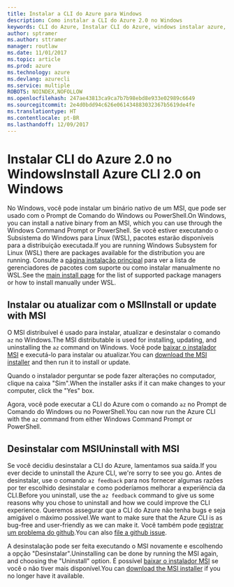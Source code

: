 ```yaml
---
title: Instalar a CLI do Azure para Windows
description: Como instalar a CLI do Azure 2.0 no Windows
keywords: CLI do Azure, Instalar CLI do Azure, windows instalar azure, windows da cli do azure, windows do azure
author: sptramer
ms.author: sttramer
manager: routlaw
ms.date: 11/01/2017
ms.topic: article
ms.prod: azure
ms.technology: azure
ms.devlang: azurecli
ms.service: multiple
ROBOTS: NOINDEX,NOFOLLOW
ms.openlocfilehash: 247ae43813ca9ca7b7b98ebd8e933e02989c6649
ms.sourcegitcommit: 2e4d0bdd94c626e061434883032367b5619de4fe
ms.translationtype: HT
ms.contentlocale: pt-BR
ms.lasthandoff: 12/09/2017
---
```

# <a name="install-azure-cli-20-on-windows"></a><span data-ttu-id="c1422-104">Instalar CLI do Azure 2.0 no Windows</span><span class="sxs-lookup"><span data-stu-id="c1422-104">Install Azure CLI 2.0 on Windows</span></span>

<span data-ttu-id="c1422-105">No Windows, você pode instalar um binário nativo de um MSI, que pode ser usado com o Prompt de Comando do Windows ou PowerShell.</span><span class="sxs-lookup"><span data-stu-id="c1422-105">On Windows, you can install a native binary from an MSI, which you can use through the Windows Command Prompt or PowerShell.</span></span> <span data-ttu-id="c1422-106">Se você estiver executando o Subsistema do Windows para Linux (WSL), pacotes estarão disponíveis para a distribuição executada.</span><span class="sxs-lookup"><span data-stu-id="c1422-106">If you are running Windows Subsystem for Linux (WSL) there are packages available for the distribution you are running.</span></span> <span data-ttu-id="c1422-107">Consulte a [página instalação principal](install-azure-cli.md) para ver a lista de gerenciadores de pacotes com suporte ou como instalar manualmente no WSL.</span><span class="sxs-lookup"><span data-stu-id="c1422-107">See the [main install page](install-azure-cli.md) for the list of supported package managers or how to install manually under WSL.</span></span>

## <a name="install-or-update-with-msi"></a><span data-ttu-id="c1422-108">Instalar ou atualizar com o MSI</span><span class="sxs-lookup"><span data-stu-id="c1422-108">Install or update with MSI</span></span>

<span data-ttu-id="c1422-109">O MSI distribuível é usado para instalar, atualizar e desinstalar o comando `az` no Windows.</span><span class="sxs-lookup"><span data-stu-id="c1422-109">The MSI distributable is used for installing, updating, and uninstalling the `az` command on Windows.</span></span> <span data-ttu-id="c1422-110">Você pode [baixar o instalador MSI](https://aka.ms/InstallAzureCliWindows) e executá-lo para instalar ou atualizar.</span><span class="sxs-lookup"><span data-stu-id="c1422-110">You can [download the MSI installer](https://aka.ms/InstallAzureCliWindows) and then run it to install or update.</span></span>

<span data-ttu-id="c1422-111">Quando o instalador perguntar se pode fazer alterações no computador, clique na caixa "Sim".</span><span class="sxs-lookup"><span data-stu-id="c1422-111">When the installer asks if it can make changes to your computer, click the "Yes" box.</span></span>

<span data-ttu-id="c1422-112">Agora, você pode executar a CLI do Azure com o comando `az` no Prompt de Comando do Windows ou no PowerShell.</span><span class="sxs-lookup"><span data-stu-id="c1422-112">You can now run the Azure CLI with the `az` command from either Windows Command Prompt or PowerShell.</span></span>

## <a name="uninstall-with-msi"></a><span data-ttu-id="c1422-113">Desinstalar com MSI</span><span class="sxs-lookup"><span data-stu-id="c1422-113">Uninstall with MSI</span></span>

<span data-ttu-id="c1422-114">Se você decidiu desinstalar a CLI do Azure, lamentamos sua saída.</span><span class="sxs-lookup"><span data-stu-id="c1422-114">If you ever decide to uninstall the Azure CLI, we're sorry to see you go.</span></span> <span data-ttu-id="c1422-115">Antes de desinstalar, use o comando `az feedback` para nos fornecer algumas razões por ter escolhido desinstalar e como poderíamos melhorar a experiência da CLI.</span><span class="sxs-lookup"><span data-stu-id="c1422-115">Before you uninstall, use the `az feedback` command to give us some reasons why you chose to uninstall and how we could improve the CLI experience.</span></span> <span data-ttu-id="c1422-116">Queremos assegurar que a CLI do Azure não tenha bugs e seja amigável o máximo possível.</span><span class="sxs-lookup"><span data-stu-id="c1422-116">We want to make sure that the Azure CLI is as bug-free and user-friendly as we can make it.</span></span> <span data-ttu-id="c1422-117">Você também pode [registrar um problema do github](https://github.com/Azure/azure-cli/issues).</span><span class="sxs-lookup"><span data-stu-id="c1422-117">You can also [file a github issue](https://github.com/Azure/azure-cli/issues).</span></span>

<span data-ttu-id="c1422-118">A desinstalação pode ser feita executando o MSI novamente e escolhendo a opção "Desinstalar".</span><span class="sxs-lookup"><span data-stu-id="c1422-118">Uninstalling can be done by running the MSI again, and choosing the "Uninstall" option.</span></span> <span data-ttu-id="c1422-119">É possível [baixar o instalador MSI](https://aka.ms/InstallAzureCliWindows) se você o não tiver mais disponível.</span><span class="sxs-lookup"><span data-stu-id="c1422-119">You can [download the MSI installer](https://aka.ms/InstallAzureCliWindows) if you no longer have it available.</span></span>
